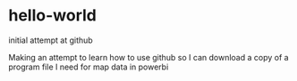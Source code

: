 # hello-world
initial attempt at github

Making an attempt to learn how to use github so I can download a copy of a program file I need for map data in powerbi
